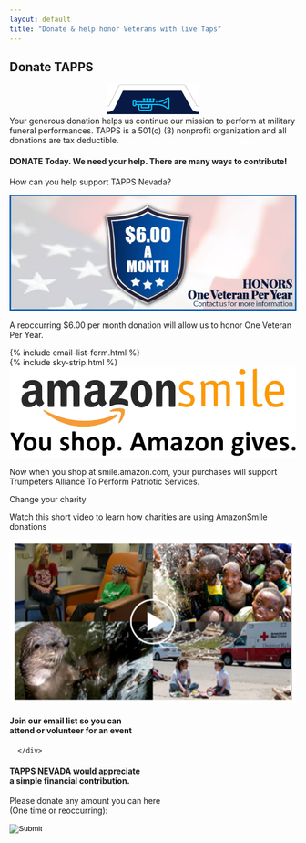 ```yaml
---
layout: default
title: "Donate & help honor Veterans with live Taps"
---
```


<div class="content-container donate">
  <div class="inner-page-banr">
  	<div class="container">
      	<h2>Donate <span>TAPPS</span></h2>
      </div>
  </div>
  
  <div class="inner-sections">
  	<div class="container">
  		<div class="top-icon-box">
          	<center><img src="/assets/images/header-top.png" class="header-icon"></center>
          	<div class="top-bx-inner">
              	Your generous donation helps us continue our mission to perform at military funeral performances.
  TAPPS is a 501(c) (3) nonprofit organization and all donations are tax deductible. <a href="/assets/501.pdf" target="_blank" style="color:white; text-decoration: underline;">View our 501(c)(3) status letter here.</a>
              </div>
          </div>
          <div class="clearall"></div>
          <div class="donate-sec1">
          	<h4 class="donate-p1"><span>DONATE Today.</span> We need your help. There are many ways to contribute!</h4>
              <p class="donate-p2">How can you help support TAPPS Nevada?</p>
              <div class="donate-box">
              	<div class="don-bx-left">
                  	<img src="/assets/images/donate-img.jpg" alt="image" class="donate-img">
                      <p class="donate-p3">A reoccurring $6.00 per month donation will allow us to honor One Veteran Per Year.</p>
                  </div>
                  <div class="don-bx-right">
                  	{% include email-list-form.html %}
                  </div>
              </div>
          </div>
      </div>
  </div>
  
  
  <div class="clearall"></div>
  {% include sky-strip.html %}
  <div class="clearall"></div>
  
<!--
  <div class="sky-strip">
  	<div class="container">
      	<div class="seal-div">
          	<p>$6.00<span>/month</span></p>
          </div>
          <div class="sky-text">
          	<h4>A $6.00 a month donation</h4>
              <p>allows us to honor 1 veteran each year.</p>
          </div>
          <form class="sky-donate-btn" name="PrePage" method="post" action="https://Simplecheckout.authorize.net/payment/CatalogPayment.aspx"><input type="hidden" name="LinkId" value="e4819acd-b6eb-4f6d-97d6-ca9e2736b685"/><input type="image" src="/assets/images/sky-donate-btn.png"/></form>
      </div>
  </div>
-->
  
  <div class="amzon-sec">
  	<div class="container">
      	<img src="/assets/images/amazon.jpg" alt="amazon" class="amazon">
          <p class="amazon-p1">Now when you shop at <span>smile.amazon.com,</span> your purchases will support <br>
  <span>Trumpeters Alliance To Perform Patriotic Services.</span></p>
  		<p class="amazon-p2">Change your charity</p>
          <p class="amazon-p3">Watch this short video to learn how charities are using AmazonSmile donations</p>
          <a href="https://smile.amazon.com/ch/46-4478058" target="_blank">
          	<img src="/assets/images/donate-video.jpg" alt="donate-video" class="donate-video">
          </a>
      </div>
  </div>
  
  <div class="donate-strip">
  	<div class="container">
      	<h4 class="strip-heading">Join our email list so you can <br><span>attend or volunteer for an event</span></h4>
      </div>
  </div>
  
  <div class="donate-sec-2">
  	<div class="container">
  
      </div>
  </div>
  
  <div class="donate-sec-3">
  	<div class="container">
      	<h4 class="strip-heading">TAPPS NEVADA would appreciate <br><span>a simple financial contribution.</span></h4>
          <p>Please donate any amount you can here <br>(One time or reoccurring):</p>
          <form class="don-btn" name="PrePage" method="post" action="https://Simplecheckout.authorize.net/payment/CatalogPayment.aspx"><input type="hidden" name="LinkId" value="e4819acd-b6eb-4f6d-97d6-ca9e2736b685"/><input type="image" src="/assets/images/sky-donate-btn.png"/></form>
      </div>
  </div>
</div>